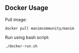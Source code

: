 ## Docker Usage
Pull image:
```
docker pull manimcommunity/manim
```

Run using bash script:
```
./docker-run.sh
```
